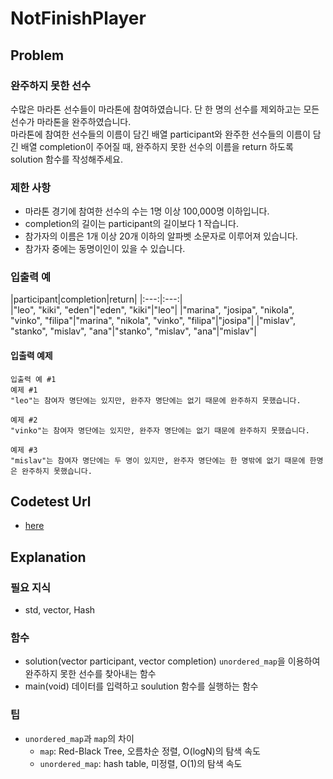 # NotFinishPlayer
## Problem
### 완주하지 못한 선수
수많은 마라톤 선수들이 마라톤에 참여하였습니다. 단 한 명의 선수를 제외하고는 모든 선수가 마라톤을 완주하였습니다.   
마라톤에 참여한 선수들의 이름이 담긴 배열 participant와 완주한 선수들의 이름이 담긴 배열 completion이 주어질 때, 완주하지 못한 선수의 이름을 return 하도록 solution 함수를 작성해주세요.
### 제한 사항
  - 마라톤 경기에 참여한 선수의 수는 1명 이상 100,000명 이하입니다.
  - completion의 길이는 participant의 길이보다 1 작습니다.
  - 참가자의 이름은 1개 이상 20개 이하의 알파벳 소문자로 이루어져 있습니다.
  - 참가자 중에는 동명이인이 있을 수 있습니다.
### 입출력 예
|participant|completion|return|
|:---:|:---:|  
|"leo", "kiki", "eden"|"eden", "kiki"|"leo"|
|"marina", "josipa", "nikola", "vinko", "filipa"|"marina", "nikola", "vinko", "filipa"|"josipa"|
|"mislav", "stanko", "mislav", "ana"|"stanko", "mislav", "ana"|"mislav"|
#### 입출력 예제
```
입출력 예 #1
예제 #1
"leo"는 참여자 명단에는 있지만, 완주자 명단에는 없기 때문에 완주하지 못했습니다.

예제 #2
"vinko"는 참여자 명단에는 있지만, 완주자 명단에는 없기 때문에 완주하지 못했습니다.

예제 #3
"mislav"는 참여자 명단에는 두 명이 있지만, 완주자 명단에는 한 명밖에 없기 때문에 한명은 완주하지 못했습니다.
```

## Codetest Url
  - [here](<https://programmers.co.kr/learn/courses/30/lessons/42576>)
  
## Explanation
### 필요 지식
 - std, vector, Hash
### 함수  
  - solution(vector<string> participant, vector<string> completion)
    `unordered_map`을 이용하여 완주하지 못한 선수를 찾아내는 함수
  - main(void)
    데이터를 입력하고 soulution 함수를 실행하는 함수     
### 팁
  - `unordered_map`과 `map`의 차이
    - `map`: Red-Black Tree, 오름차순 정렬, O(logN)의 탐색 속도
    - `unordered_map`: hash table, 미정렬, O(1)의 탐색 속도
